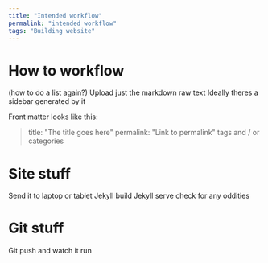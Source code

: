 ```yaml
---
title: "Intended workflow"
permalink: "intended workflow"
tags: "Building website"
---
```


# How to workflow

(how to do a list again?)
Upload just the markdown raw text
Ideally theres a sidebar generated by it


Front matter looks like this:
> title: "The title goes here"
> permalink: "Link to permalink"
> tags and / or categories

# Site stuff

Send it to laptop or tablet
Jekyll build
Jekyll serve
check for any oddities

# Git stuff

Git push and watch it run


